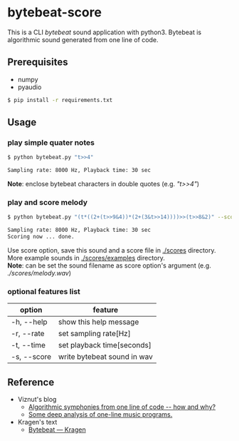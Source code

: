 # bytebeat-score
This is a CLI *bytebeat* sound application with python3. Bytebeat is algorithmic sound generated from one line of code.

## Prerequisites
- numpy
- pyaudio

~~~bash
$ pip install -r requirements.txt
~~~

## Usage
### play simple quater notes
~~~bash
$ python bytebeat.py "t>>4"

Sampling rate: 8000 Hz, Playback time: 30 sec
~~~
**Note**: enclose bytebeat characters in double quotes (e.g. *"t>>4"*)

### play and score melody
~~~bash
$ python bytebeat.py "(t*((2+(t>>9&4))*(2+(3&t>>14))))>>(t>>8&2)" --score

Sampling rate: 8000 Hz, Playback time: 30 sec
Scoring now ... done.
~~~
Use score option, save this sound and a score file in [./scores](./scores) directory. More example sounds in [./scores/examples](./scores/examples) directory.  
**Note**: can be set the sound filename as score option's argument (e.g. *./scores/melody.wav*)

### optional features list
| option | feature |
| --- | --- |
| -h, --help | show this help message
| -r, --rate | set sampling rate[Hz]
| -t, --time | set playback time[seconds]
| -s, --score | write bytebeat sound in wav

## Reference
- Viznut's blog
  - [Algorithmic symphonies from one line of code -- how and why?](http://countercomplex.blogspot.com/2011/10/algorithmic-symphonies-from-one-line-of.html)
  - [Some deep analysis of one-line music programs.](http://countercomplex.blogspot.com/2011/10/some-deep-analysis-of-one-line-music.html)
- Kragen's text
  - [Bytebeat — Kragen](http://canonical.org/~kragen/bytebeat/)
